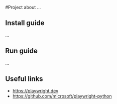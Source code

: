 #Project
about ...

## Install guide
...

## Run guide
...

## Useful links
- https://playwright.dev
- https://github.com/microsoft/playwright-python